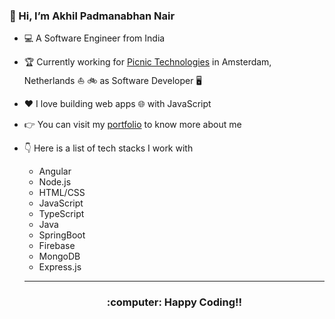 ### :metal: Hi, I’m Akhil Padmanabhan Nair
- :computer: A Software Engineer from India
- :trophy: Currently working for [Picnic Technologies](https://picnic.app/) in Amsterdam, Netherlands :boat: :bike: as Software Developer :desktop_computer: 
- :heart: I love building web apps :globe_with_meridians: with JavaScript
- :point_right: You can visit my [portfolio](https://akhil-padmanabhan.web.app/) to know more about me
- :point_down: Here is a list of tech stacks I work with
  - Angular
  - Node.js
  - HTML/CSS
  - JavaScript
  - TypeScript
  - Java
  - SpringBoot
  - Firebase
  - MongoDB
  - Express.js
  
  <hr>

  <h3 align="center"> :computer: Happy Coding!!</h1>
